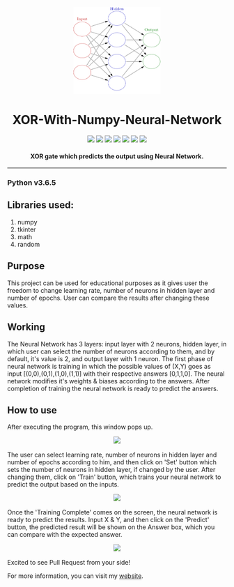 <p align="center">
  <a href="" rel="noopener">
 <img height=200px width=200px src="./img/neural_network.svg.png" alt="NeuralNetwork-logo"></a>
</p>
<h1 align="center">XOR-With-Numpy-Neural-Network</h1>

<div align="center">
<img src="https://img.shields.io/github/license/sushantPatrikar/XOR-Gate-With-Neural-Network-Using-Numpy">	
<img src="https://www.codefactor.io/repository/github/sushantpatrikar/xor-gate-with-neural-network-using-numpy/badge/master">
<img src="https://img.shields.io/github/issues-pr/sushantPatrikar/XOR-Gate-With-Neural-Network-Using-Numpy">
<img src="https://img.shields.io/github/stars/sushantPatrikar/XOR-Gate-With-Neural-Network-Using-Numpy">
<img src="https://img.shields.io/github/forks/sushantPatrikar/XOR-Gate-With-Neural-Network-Using-Numpy">
<img src="https://img.shields.io/github/issues/sushantPatrikar/XOR-Gate-With-Neural-Network-Using-Numpy">
<img src="https://img.shields.io/badge/PRs-welcome-informational">
</div>

<h4 align="center">XOR gate which predicts the output using Neural Network.</h4>
<hr>



### Python v3.6.5
## Libraries used:
1. numpy
2. tkinter
3. math
4. random
## Purpose
This project can be used for educational purposes as it gives user the freedom to change learning rate, number of neurons in hidden layer and number of epochs. User can compare the results after changing these values.
## Working
The Neural Network has 3 layers: input layer with 2 neurons, hidden layer, in which user can select the number of neurons according to them, and by default, it's value is 2, and output layer with 1 neuron. The first phase of neural network is training in which the possible values of (X,Y) goes as input [(0,0),(0,1),(1,0),(1,1)] with their respective answers [0,1,1,0]. The neural network modifies it's weights & biases according to the answers. After completion of training the neural network is ready to predict the answers.
## How to use
<p>After executing the program, this window pops up.</p>
<p align="center">
  <img src="https://user-images.githubusercontent.com/40419750/51909988-ee16af80-23f3-11e9-87be-cbbb724898db.png">
</p>

<p>The user can select learning rate, number of neurons in hidden layer and number of epochs according to him, and then click on 'Set' button which sets the number of neurons in hidden layer, if changed by the user.
After changing them, click on 'Train' button, which trains your neural network to predict the output based on the inputs.</p>

<p align="center">
  <img src="https://user-images.githubusercontent.com/40419750/51910625-c6c0e200-23f5-11e9-824d-4d2cd70430b0.png">
</p>

<p>Once the 'Training Complete' comes on the screen, the neural network is ready to predict the results.
Input X & Y, and then click on the 'Predict' button, the predicted result will be shown on the Answer box, which you can compare with the expected answer.</p>
<p align="center">
  <img src="https://user-images.githubusercontent.com/40419750/51912607-c2e38e80-23fa-11e9-9e14-ccf5465b26d3.png">
</p>


<p>Excited to see Pull Request from your side!</p>

<p>For more information, you can visit my <a href="https://sushantpatrikar.github.io/flappybirdAI.html"> website</a>.</p>




